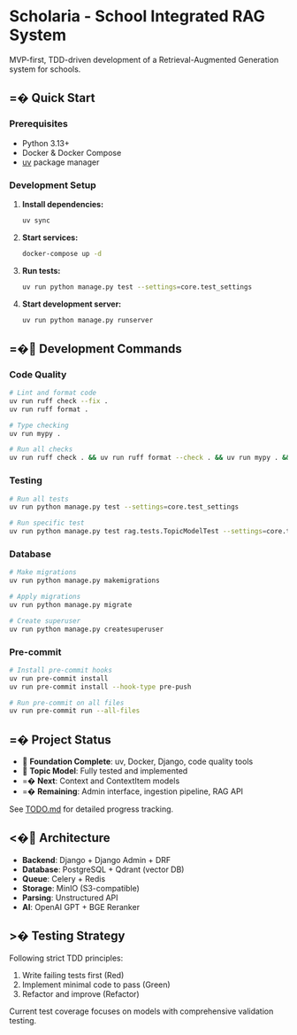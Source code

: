 # Scholaria - School Integrated RAG System

MVP-first, TDD-driven development of a Retrieval-Augmented Generation system for schools.

## =� Quick Start

### Prerequisites
- Python 3.13+
- Docker & Docker Compose
- [uv](https://github.com/astral-sh/uv) package manager

### Development Setup

1. **Install dependencies:**
   ```bash
   uv sync
   ```

2. **Start services:**
   ```bash
   docker-compose up -d
   ```

3. **Run tests:**
   ```bash
   uv run python manage.py test --settings=core.test_settings
   ```

4. **Start development server:**
   ```bash
   uv run python manage.py runserver
   ```

## =� Development Commands

### Code Quality
```bash
# Lint and format code
uv run ruff check --fix .
uv run ruff format .

# Type checking
uv run mypy .

# Run all checks
uv run ruff check . && uv run ruff format --check . && uv run mypy . && uv run python manage.py test --settings=core.test_settings
```

### Testing
```bash
# Run all tests
uv run python manage.py test --settings=core.test_settings

# Run specific test
uv run python manage.py test rag.tests.TopicModelTest --settings=core.test_settings
```

### Database
```bash
# Make migrations
uv run python manage.py makemigrations

# Apply migrations
uv run python manage.py migrate

# Create superuser
uv run python manage.py createsuperuser
```

### Pre-commit
```bash
# Install pre-commit hooks
uv run pre-commit install
uv run pre-commit install --hook-type pre-push

# Run pre-commit on all files
uv run pre-commit run --all-files
```

## =� Project Status

-  **Foundation Complete**: uv, Docker, Django, code quality tools
-  **Topic Model**: Fully tested and implemented
- =� **Next**: Context and ContextItem models
- =� **Remaining**: Admin interface, ingestion pipeline, RAG API

See [TODO.md](docs/TODO.md) for detailed progress tracking.

## <� Architecture

- **Backend**: Django + Django Admin + DRF
- **Database**: PostgreSQL + Qdrant (vector DB)
- **Queue**: Celery + Redis
- **Storage**: MinIO (S3-compatible)
- **Parsing**: Unstructured API
- **AI**: OpenAI GPT + BGE Reranker

## >� Testing Strategy

Following strict TDD principles:
1. Write failing tests first (Red)
2. Implement minimal code to pass (Green)
3. Refactor and improve (Refactor)

Current test coverage focuses on models with comprehensive validation testing.
